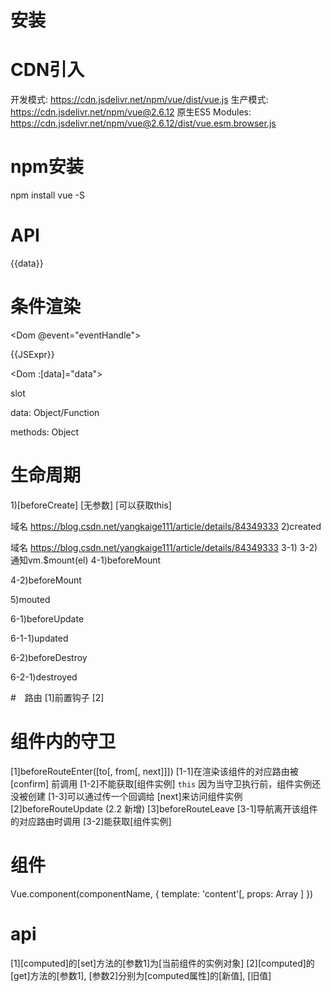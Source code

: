# 安装
# CDN引入
开发模式: https://cdn.jsdelivr.net/npm/vue/dist/vue.js
生产模式: https://cdn.jsdelivr.net/npm/vue@2.6.12
原生ES5 Modules:  https://cdn.jsdelivr.net/npm/vue@2.6.12/dist/vue.esm.browser.js

# npm安装
npm install vue -S

# API
{{data}}
<!-- 声明式渲染 -->
# 条件渲染
<Dom v-if="data"></Dom>
<Dom v-else="data"></Dom>

<Dom v-for="data"></Dom>
<!-- 循环 -->
<Dom @event="eventHandle"></Dom>
<!-- 事件 -->
<Dom v-html="data"></Dom>
<!-- 输出真正的 HTML -->
<Dom :attr="data"></Dom>
<!-- 使用响应式数据 -->
<Dom>{{JSExpr}}</Dom>
<!-- 使用js表达式 expr: 表达式 -->
<Dom :[data]="data"></Dom>
<!-- 使用动态参数 -->


<Dom>slot</Dom>


data: Object/Function
<!-- 数据 -->
methods: Object
<!-- 方法 -->

# 生命周期
1)[beforeCreate] [无参数] [可以获取this]
<!-- 创建前 初始化事件和生命周期 -->
域名 https://blog.csdn.net/yangkaige111/article/details/84349333
2)created
<!-- 创建后 注入和反应性 -->
域名 https://blog.csdn.net/yangkaige111/article/details/84349333
3-1)
3-2)通知vm.$mount(el)
4-1)beforeMount
<!-- 被挂载前 编译模板进渲染函数 -->
4-2)beforeMount
<!-- 被挂载前 编译el作为模板 -->
5)mouted
<!-- 挂载后 用它创建实例并替代el -->
6-1)beforeUpdate
<!-- 数据更新前 -->
6-1-1)updated
<!-- 数据更新后 -->
6-2)beforeDestroy
<!-- 实例销毁前 -->
6-2-1)destroyed
<!-- 实例销毁 拆卸观察者 子组件 和 事件监听器 -->

#　路由
[1]前置钩子
[2]

# 组件内的守卫
[1]beforeRouteEnter([to[, from[, next]]])
[1-1]在渲染该组件的对应路由被 [confirm] 前调用
[1-2]不能获取[组件实例] `this` 因为当守卫执行前，组件实例还没被创建
[1-3]可以通过传一个回调给 [next]来访问组件实例
[2]beforeRouteUpdate (2.2 新增)
[3]beforeRouteLeave
[3-1]导航离开该组件的对应路由时调用
[3-2]能获取[组件实例]






# 组件
Vue.component(componentName, {
  template: '<Dom>content</Dom>'[,
  props: Array
  ]
})
<!-- 全局注册 -->

<Component></Component>



# api
[1][computed]的[set]方法的[参数1]为[当前组件的实例对象]
[2][computed]的[get]方法的[参数1], [参数2]分别为[computed属性]的[新值], [旧值]